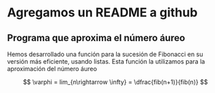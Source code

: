 # Agregamos un README a github
## Programa que aproxima el número áureo

Hemos desarrollado una función para la sucesión de Fibonacci en su versión más eficiente, usando listas.
Esta función la utilizamos para la aproximación del número áureo

$$ \varphi = lim_{n\rightarrow \infty} = \dfrac{fib(n+1)}{fib(n)} $$
